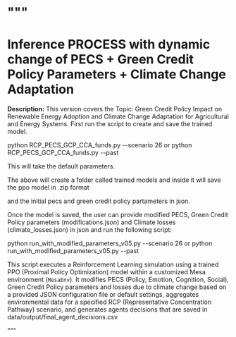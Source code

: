 """
===================================================================================================================
Inference PROCESS with dynamic change of PECS + Green Credit Policy Parameters +  Climate Change Adaptation 
===================================================================================================================

**Description:**
This version covers the Topic: Green Credit Policy Impact on Renewable Energy Adoption and Climate Change Adaptation for Agricultural and Energy Systems.
First run the script to create and save the trained model. 

python RCP_PECS_GCP_CCA_funds.py  --scenario 26 or python RCP_PECS_GCP_CCA_funds.py  --past

This will take the default parameters.

The above will create a folder called trained models and inside it will save the ppo model in .zip format 

and the initial pecs and green credit policy partameters in json. 

Once the model is saved, the user can provide modified PECS, Green Credit Policy parameters (modifications.json) and Climate losses (climate_losses.json) in json and run the following script: 

python run_with_modified_parameters_v05.py --scenario 26 or python run_with_modified_parameters_v05.py --past


This script executes a Reinforcement Learning simulation using a trained PPO (Proximal Policy Optimization) model 
within a customized Mesa environment (`MesaEnv`). It modifies PECS (Policy, Emotion, Cognition, Social), Green Credit Policy parameters and losses due to climate change based on a provided JSON configuration file or default settings, aggregates environmental data for a specified RCP 
(Representative Concentration Pathway) scenario, and generates agents decisions that are saved in data/output/final_agent_decisions.csv

"""

